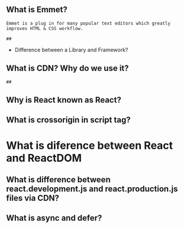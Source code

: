 
## What is Emmet?

    Emmet is a plug in for many popular text editors which greatly improves HTML & CSS workflow.
    
    ## 
* Difference between a Library and Framework?

## What is CDN? Why do we use it?

    ## 
## Why is React known as React?

## 
## What is crossorigin in script tag?

## 
# What is diference between React and ReactDOM

## 
## What is difference between react.development.js and react.production.js files via CDN?
## 
## What is async and defer?
## 
